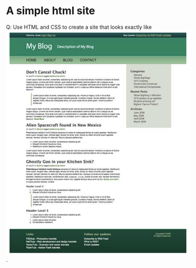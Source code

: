 # A simple html site 
Q: Use HTML and CSS to create a site that looks exactly like ![the given template](https://github.com/xren935/mcgill-web-dev/blob/master/mini-assign4/template.png).
